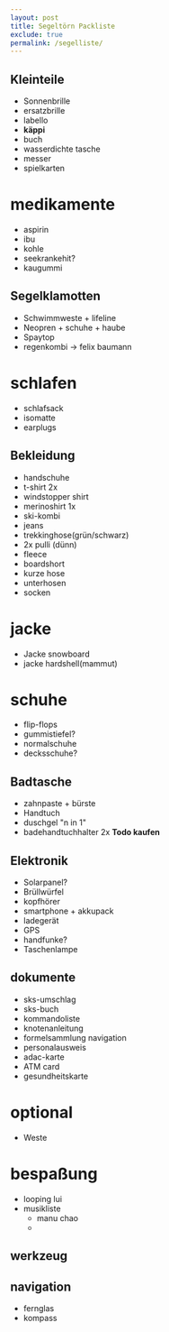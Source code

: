 ```yaml
---
layout: post
title: Segeltörn Packliste
exclude: true
permalink: /segelliste/
---
```


<!--{{ site.baseurl }}{% link links.md %} !-->

## Kleinteile
* Sonnenbrille
* ersatzbrille
* labello
* __käppi__
* buch 
* wasserdichte tasche
* messer
* spielkarten


# medikamente
* aspirin
* ibu
* kohle
* seekrankehit?
* kaugummi




## Segelklamotten

* Schwimmweste + lifeline
* Neopren + schuhe + haube
* Spaytop
* regenkombi -> felix baumann


# schlafen
* schlafsack
* isomatte
* earplugs


## Bekleidung
* handschuhe
* t-shirt 2x 
* windstopper shirt
* merinoshirt 1x
* ski-kombi
* jeans
* trekkinghose(grün/schwarz)
* 2x pulli (dünn)
* fleece
* boardshort
* kurze hose
* unterhosen
* socken

# jacke
* Jacke snowboard
* jacke hardshell(mammut)

# schuhe
* flip-flops
* gummistiefel?
* normalschuhe
* decksschuhe?

## Badtasche
* zahnpaste + bürste
* Handtuch
* duschgel "n in 1"
* badehandtuchhalter 2x __Todo kaufen__

## Elektronik

* Solarpanel?
* Brüllwürfel
* kopfhörer
* smartphone + akkupack
* ladegerät
* GPS
* handfunke?
* Taschenlampe

## dokumente
* sks-umschlag
* sks-buch
* kommandoliste
* knotenanleitung
* formelsammlung navigation
* personalausweis
* adac-karte
* ATM card
* gesundheitskarte

# optional
* Weste

# bespaßung
* looping lui
* musikliste
  * manu chao
  * 

## werkzeug

## navigation
* fernglas
* kompass

